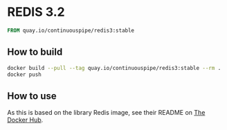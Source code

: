 # REDIS 3.2

```Dockerfile
FROM quay.io/continuouspipe/redis3:stable
```

## How to build
```bash
docker build --pull --tag quay.io/continuouspipe/redis3:stable --rm .
docker push
```

## How to use

As this is based on the library Redis image, see their README on [The Docker Hub](https://hub.docker.com/_/redis/).
